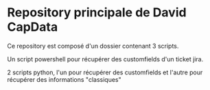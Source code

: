 # Repository principale de David CapData
Ce repository est composé d'un dossier contenant 3 scripts.

Un script powershell pour récupérer des customfields d'un ticket jira.


 2 scripts python, l'un pour récupérer des customfields et l'autre pour récupérer des informations "classiques"
